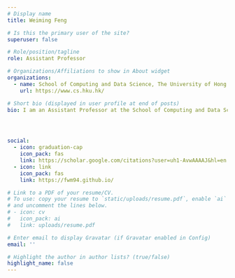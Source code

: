 ```yaml
---
# Display name
title: Weiming Feng

# Is this the primary user of the site?
superuser: false

# Role/position/tagline
role: Assistant Professor

# Organizations/Affiliations to show in About widget
organizations:
  - name: School of Computing and Data Science, The University of Hong Kong    
    url: https://www.cs.hku.hk/

# Short bio (displayed in user profile at end of posts)
bio: I am an Assistant Professor at the School of Computing and Data Science at The University of Hong Kong. My research interest lies in theoretical computer science. Currently, I focus on sampling and counting algorithms.




social:
  - icon: graduation-cap
    icon_pack: fas
    link: https://scholar.google.com/citations?user=uh1-AvwAAAAJ&hl=en
  - icon: link
    icon_pack: fas
    link: https://fwm94.github.io/

# Link to a PDF of your resume/CV.
# To use: copy your resume to `static/uploads/resume.pdf`, enable `ai` icons in `params.toml`,
# and uncomment the lines below.
# - icon: cv
#   icon_pack: ai
#   link: uploads/resume.pdf

# Enter email to display Gravatar (if Gravatar enabled in Config)
email: ''

# Highlight the author in author lists? (true/false)
highlight_name: false
---
```

